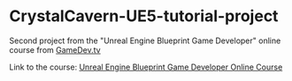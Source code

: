 # CrystalCavern-UE5-tutorial-project
Second project from the "Unreal Engine Blueprint Game Developer" online course from [GameDev.tv](https://www.gamedev.tv/)

Link to the course: [Unreal Engine Blueprint Game Developer Online Course](https://www.gamedev.tv/p/unreal-blueprint/)
